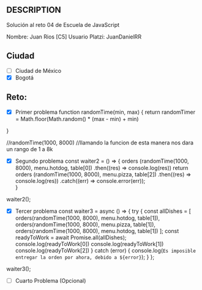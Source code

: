 ## DESCRIPTION

Solución al reto 04 de Escuela de JavaScript

Nombre: Juan Rios [C5]
Usuario Platzi: JuanDanielRR

## Ciudad
- [ ] Ciudad de México
- [x] Bogotá

## Reto:
  - [x] Primer problema
  function randomTime(min, max) {
  return randomTimer = Math.floor(Math.random() * (max - min) + min)
  
}

//randomTime(1000, 8000) //llamando la funcion de esta manera nos dara un rango de 1 a 8k
  
  - [x] Segundo problema
  const waiter2 = () => {
  orders (randomTime(1000, 8000), menu.hotdog, table[0])
  .then((res) => console.log(res))
  return orders (randomTime(1000, 8000), menu.pizza, table[2])
  .then((res) => console.log(res))
  .catch((err) => console.error(err));    
}
  
waiter2();
  - [x] Tercer problema
  const waiter3 = async () => {
  try {
    const allDishes = [
      orders(randomTime(1000, 8000), menu.hotdog, table[1]),
      orders(randomTime(1000, 8000), menu.pizza, table[1]),
      orders(randomTime(1000, 8000), menu.hotdog, table[1])
    ];
    const readyToWork = await Promise.all(allDishes);
      console.log(readyToWork[0])
      console.log(readyToWork[1])
      console.log(readyToWork[2])
    } catch (error) {
    console.log(`Es imposible entregar la orden por ahora, debido a ${error}`);
    }
};

waiter3();
  - [ ] Cuarto Problema (Opcional)
